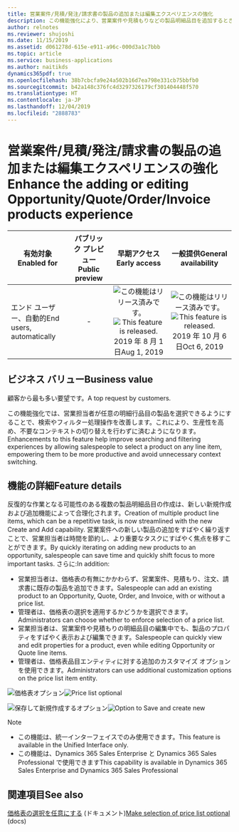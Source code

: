 ```yaml
---
title: 営業案件/見積/発注/請求書の製品の追加または編集エクスペリエンスの強化
description: この機能強化により、営業案件や見積もりなどの製品明細品目を追加するときに、商品を簡単に検索およびフィルター処理するためのより単純で直感的なエクスペリエンスが提供されます。 さらに、価格表を必須にする必要があるかどうかを設定するための組織レベルのオプションも提供されます。
author: relnotes
ms.reviewer: shujoshi
ms.date: 11/15/2019
ms.assetid: d061278d-615e-e911-a96c-000d3a1c7bbb
ms.topic: article
ms.service: business-applications
ms.author: naitikds
dynamics365pdf: true
ms.openlocfilehash: 38b7cbcfa9e24a502b16d7ea798e331cb75bbfb0
ms.sourcegitcommit: b42a148c376fc4d3297326179cf301404448f570
ms.translationtype: HT
ms.contentlocale: ja-JP
ms.lasthandoff: 12/04/2019
ms.locfileid: "2888783"
---
```

# <a name="enhance-the-adding-or-editing-opportunityquoteorderinvoice-products-experience"></a><span data-ttu-id="5ceef-104">営業案件/見積/発注/請求書の製品の追加または編集エクスペリエンスの強化</span><span class="sxs-lookup"><span data-stu-id="5ceef-104">Enhance the adding or editing Opportunity/Quote/Order/Invoice products experience</span></span>


| <span data-ttu-id="5ceef-105">有効対象</span><span class="sxs-lookup"><span data-stu-id="5ceef-105">Enabled for</span></span>    |  <span data-ttu-id="5ceef-106">パブリック プレビュー</span><span class="sxs-lookup"><span data-stu-id="5ceef-106">Public preview</span></span> | <span data-ttu-id="5ceef-107">早期アクセス</span><span class="sxs-lookup"><span data-stu-id="5ceef-107">Early access</span></span> | <span data-ttu-id="5ceef-108">一般提供</span><span class="sxs-lookup"><span data-stu-id="5ceef-108">General availability</span></span> | 
| ---------- | :----------: |:----------: |:----------: |
|<span data-ttu-id="5ceef-109">エンド ユーザー、自動的</span><span class="sxs-lookup"><span data-stu-id="5ceef-109">End users, automatically</span></span>|-|<span data-ttu-id="5ceef-110">![この機能はリリース済みです。](/dynamics365-release-plan/media/green-checkmark.png "この機能はリリース済みです。")</span><span class="sxs-lookup"><span data-stu-id="5ceef-110">![This feature is released.](/dynamics365-release-plan/media/green-checkmark.png "This feature is released.")</span></span> <span data-ttu-id="5ceef-111">2019 年 8 月 1 日</span><span class="sxs-lookup"><span data-stu-id="5ceef-111">Aug 1, 2019</span></span>| <span data-ttu-id="5ceef-112">![この機能はリリース済みです。](/dynamics365-release-plan/media/green-checkmark.png "この機能はリリース済みです。")</span><span class="sxs-lookup"><span data-stu-id="5ceef-112">![This feature is released.](/dynamics365-release-plan/media/green-checkmark.png "This feature is released.")</span></span> <span data-ttu-id="5ceef-113">2019 年 10 月 6 日</span><span class="sxs-lookup"><span data-stu-id="5ceef-113">Oct 6, 2019</span></span>|


## <a name="business-value"></a><span data-ttu-id="5ceef-114">ビジネス バリュー</span><span class="sxs-lookup"><span data-stu-id="5ceef-114">Business value</span></span>
<!-- bv start -->
<span data-ttu-id="5ceef-115">顧客から最も多い要望です。</span><span class="sxs-lookup"><span data-stu-id="5ceef-115">A top request by customers.</span></span> 

<span data-ttu-id="5ceef-116">この機能強化では、営業担当者が任意の明細行品目の製品を選択できるようにすることで、検索やフィルター処理操作を改善します。これにより、生産性を高め、不要なコンテキストの切り替えを行わずに済むようになります。</span><span class="sxs-lookup"><span data-stu-id="5ceef-116">Enhancements to this feature help improve searching and filtering experiences by allowing salespeople to select a product on any line item, empowering them to be more productive and avoid unnecessary context switching.</span></span>
<!-- bv end -->



## <a name="feature-details"></a><span data-ttu-id="5ceef-117">機能の詳細</span><span class="sxs-lookup"><span data-stu-id="5ceef-117">Feature details</span></span>
<!--feature detail start -->
<span data-ttu-id="5ceef-118">反復的な作業となる可能性のある複数の製品明細品目の作成は、新しい新規作成および追加機能によって合理化されます。</span><span class="sxs-lookup"><span data-stu-id="5ceef-118">Creation of multiple product line items, which can be a repetitive task, is now streamlined with the new Create and Add capability.</span></span> <span data-ttu-id="5ceef-119">営業案件への新しい製品の追加をすばやく繰り返すことで、営業担当者は時間を節約し、より重要なタスクにすばやく焦点を移すことができます。</span><span class="sxs-lookup"><span data-stu-id="5ceef-119">By quickly iterating on adding new products to an opportunity, salespeople can save time and quickly shift focus to more important tasks.</span></span> <span data-ttu-id="5ceef-120">さらに:</span><span class="sxs-lookup"><span data-stu-id="5ceef-120">In addition:</span></span>  

- <span data-ttu-id="5ceef-121">営業担当者は、価格表の有無にかかわらず、営業案件、見積もり、注文、請求書に既存の製品を追加できます。</span><span class="sxs-lookup"><span data-stu-id="5ceef-121">Salespeople can add an existing product to an Opportunity, Quote, Order, and Invoice, with or without a price list.</span></span>  
- <span data-ttu-id="5ceef-122">管理者は、価格表の選択を適用するかどうかを選択できます。</span><span class="sxs-lookup"><span data-stu-id="5ceef-122">Administrators can choose whether to enforce selection of a price list.</span></span>  
- <span data-ttu-id="5ceef-123">営業担当者は、営業案件や見積もりの明細品目の編集中でも、製品のプロパティをすばやく表示および編集できます。</span><span class="sxs-lookup"><span data-stu-id="5ceef-123">Salespeople can quickly view and edit properties for a product, even while editing Opportunity or Quote line items.</span></span>  
- <span data-ttu-id="5ceef-124">管理者は、価格表品目エンティティに対する追加のカスタマイズ オプションを使用できます。</span><span class="sxs-lookup"><span data-stu-id="5ceef-124">Administrators can use additional customization options on the price list item entity.</span></span>

<span data-ttu-id="5ceef-125">![価格表オプション](media/pricelist-optional.png "価格表オプション")</span><span class="sxs-lookup"><span data-stu-id="5ceef-125">![Price list optional](media/pricelist-optional.png "Price list optional")</span></span>

<span data-ttu-id="5ceef-126">![保存して新規作成するオプション](media/save-create-new.png "保存して新規作成するオプション")</span><span class="sxs-lookup"><span data-stu-id="5ceef-126">![Option to Save and create new](media/save-create-new.png "Option to Save and create new")</span></span>
<!--feature detail end -->


> [!NOTE]
> - <span data-ttu-id="5ceef-127">この機能は、統一インターフェイスでのみ使用できます。</span><span class="sxs-lookup"><span data-stu-id="5ceef-127">This feature is available in the Unified Interface only.</span></span> 
> - <span data-ttu-id="5ceef-128">この機能は、Dynamics 365 Sales Enterprise と Dynamics 365 Sales Professional で使用できます</span><span class="sxs-lookup"><span data-stu-id="5ceef-128">This capability is available in Dynamics 365 Sales Enterprise and Dynamics 365 Sales Professional</span></span>







## <a name="see-also"></a><span data-ttu-id="5ceef-129">関連項目</span><span class="sxs-lookup"><span data-stu-id="5ceef-129">See also</span></span>
<span data-ttu-id="5ceef-130">[価格表の選択を任意にする](https://docs.microsoft.com/dynamics365/customer-engagement/sales-enterprise/make-price-list-optional) (ドキュメント)</span><span class="sxs-lookup"><span data-stu-id="5ceef-130">[Make selection of price list optional](https://docs.microsoft.com/dynamics365/customer-engagement/sales-enterprise/make-price-list-optional) (docs)</span></span>
